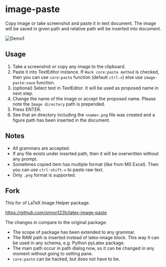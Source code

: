 # image-paste

Copy image or take screenshot and paste it in text document. The image will be saved in given path and relative path will be inserted into document.

![Demo1](https://github.com/bacadra/image-paste/blob/master/demo1.gif?raw=true)


## Usage

1. Take a screenshot or copy any image to the clipboard.
2. Paste it into TextEditor instance. If `Hack core:paste method` is checked, then you can use `core:paste` function (default `ctrl-v`) else use `image-paste:save` function.
3. (optional) Select text in TextEditor. It will be used as proposed name in next step.
4. Change the name of the image or accept the proposed name. Please note the `Image directory` path is prepended.
5. Press ENTER.
6. See that an directory including the `<name>.png` file was created and a figure path has been inserted in the document.


## Notes

* All grammars are accepted.
* If any file exists under inserted path, then it will be overwritten without any prompt.
* Sometimes copied item has multiple format (like from MS Excel). Then you can use `ctrl-shift-v` to paste raw text.
* Only `.png` format is supported.


## Fork

This for of LaTeX Image Helper package.

https://github.com/simon123h/latex-image-paste

The changes in compare to the original package:
* The scope of package has been extended to any grammar.
* The RAW path is inserted instead of latex-image block. This way it can be used in any schema, e.g. Python pyLatex package.
* The main path occur in path dialog now, so it can be changed in any moment without going to setting pane.
* `core:paste` can be hacked, but does not have to be.
